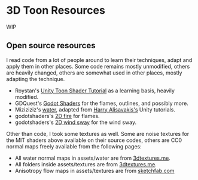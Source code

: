 # 3D Toon Resources

WIP

## Open source resources

I read code from a lot of people around to learn their techniques, adapt and apply them in other places. Some code remains mostly unmodified, others are heavily changed, others are somewhat used in other places, mostly adapting the technique.

- Roystan's [Unity Toon Shader Tutorial](https://roystan.net/articles/toon-shader.html#) as a learning basis, heavily modified.
- GDQuest's [Godot Shaders](https://github.com/GDQuest/godot-shaders) for the flames, outlines, and possibly more.
- Miziziziz's [water](https://youtu.be/PLCGL3RW548), adapted from [Harry Alisavakis's](https://halisavakis.com/category/blog-posts/my-take-on-shaders/) Unity tutorials.
- godotshaders's [2D fire](https://godotshaders.com/shader/2d-fire/) for flames.
- godotshaders's [2D wind sway](https://godotshaders.com/shader/2d-wind-sway/) for the wind sway.

Other than code, I took some textures as well. Some are noise textures for the MIT shaders above available on their source codes, others are CC0 normal maps freely available from the following pages:

- All water normal maps in assets/water are from [3dtextures.me](https://3dtextures.me/).
- All folders inside assets/textures are from [3dtextures.me](https://3dtextures.me/).
- Anisotropy flow maps in assets/textures are from [sketchfab.com](https://help.sketchfab.com/hc/en-us/articles/360020687812-Anisotropy)

